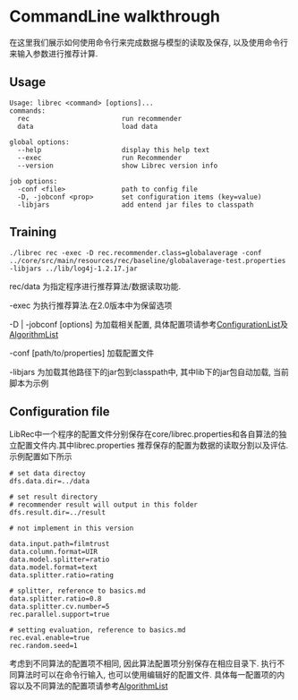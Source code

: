 # CommandLine walkthrough
在这里我们展示如何使用命令行来完成数据与模型的读取及保存, 以及使用命令行来输入参数进行推荐计算.

## Usage

```
Usage: librec <command> [options]...
commands:
  rec                       run recommender
  data                      load data

global options:
  --help                    display this help text
  --exec                    run Recommender
  --version                 show Librec version info

job options:
  -conf <file>              path to config file
  -D, -jobconf <prop>       set configuration items (key=value)
  -libjars                  add entend jar files to classpath
```

## Training

```
./librec rec -exec -D rec.recommender.class=globalaverage -conf ../core/src/main/resources/rec/baseline/globalaverage-test.properties -libjars ../lib/log4j-1.2.17.jar
```
rec/data 为指定程序进行推荐算法/数据读取功能.

-exec 为执行推荐算法.在2.0版本中为保留选项

-D | -jobconf [options] 为加载相关配置, 具体配置项请参考[ConfigurationList](./ConfigurationLlist)及[AlgorithmList](./AlgorithmList)

-conf [path/to/properties] 加载配置文件

-libjars 为加载其他路径下的jar包到classpath中, 其中lib下的jar包自动加载, 当前脚本为示例

## Configuration file
LibRec中一个程序的配置文件分别保存在core/librec.properties和各自算法的独立配置文件内.其中librec.properties 推荐保存的配置为数据的读取分割以及评估.
示例配置如下所示

```
# set data directoy
dfs.data.dir=../data

# set result directory
# recommender result will output in this folder
dfs.result.dir=../result

# not implement in this version

data.input.path=filmtrust
data.column.format=UIR
data.model.splitter=ratio
data.model.format=text
data.splitter.ratio=rating

# splitter, reference to basics.md
data.splitter.ratio=0.8
data.splitter.cv.number=5
rec.parallel.support=true

# setting evaluation, reference to basics.md
rec.eval.enable=true
rec.random.seed=1
```

考虑到不同算法的配置项不相同, 因此算法配置项分别保存在相应目录下. 执行不同算法时可以在命令行输入, 也可以使用编辑好的配置文件.
具体每一配置项的内容以及不同算法的配置项请参考[AlgorithmList](./AlgorithmList)
